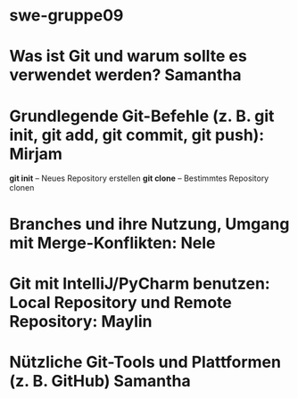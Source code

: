 # swe-gruppe09
# Was ist Git und warum sollte es verwendet werden? Samantha
# Grundlegende Git-Befehle (z. B. git init, git add, git commit, git push): Mirjam

**git init** – Neues Repository erstellen
**git clone** <repository-url> – Bestimmtes Repository clonen

# Branches und ihre Nutzung, Umgang mit Merge-Konflikten: Nele
# Git mit IntelliJ/PyCharm benutzen: Local Repository und Remote Repository: Maylin
# Nützliche Git-Tools und Plattformen (z. B. GitHub) Samantha
